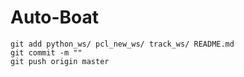 # Auto-Boat

```
git add python_ws/ pcl_new_ws/ track_ws/ README.md
git commit -m ""
git push origin master
```